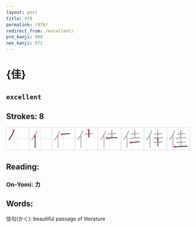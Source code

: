 ```yaml
---
layout: post
title: 970
permalink: /970/
redirect_from: /excellent/
pre_kanji: 969
nex_kanji: 971
---
```


# {佳}

## `excellent`

## Strokes: 8

<div class="stroke"><img src="../images/E4BDB3.png" /></div>

## Reading:

### On-Yomi: カ

## Words:

佳句(かく): beautiful passage of literature
